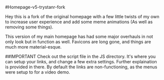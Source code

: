 #Homepage-v5-trystanr-fork

Hey this is a fork of the original homepage with a few little twists of my own to increase user experience and add some meme animations (As well as removing some things).

This version of my main homepage has had some major overhauls in not only look but in function as well. Favicons are long gone, and things are much more material-esque.

##IMPORTANT
Check out the script file in the JS directory. It's where you can setup your links, and change a few extra settings. Further explaination is provided in there.
By default the links are non-functioning, as the menus were setup to for a video demo.